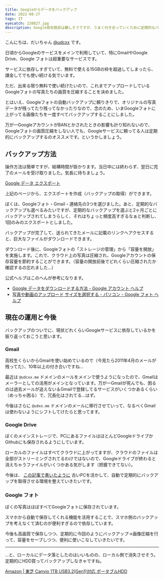 ```yaml
---
title: Googleからデータをバックアップ
date: 2022-08-27
tags: IT
eyecatch: 220827.jpg
description: Google依存脱却は難しそうですが、うまく付き合っていくために定期的なバックアップを取ろうと決意しました。
---
```


こんにちは、だいちゃん [@udcxx](https://twitter.com/udc_xx) です。

日頃からGoogleのサービスをメインで利用していて、特にGmailやGoogle Drive、Google フォトは超重要なサービスです。

サービスに依存しすぎていて、無料で使える15GBの枠を超過してしまったら、課金してでも使い続ける気でいます。

ただ、出来る限り無料で使い続けたいので、これまでアップロードしているGoogleフォトの写真たちの画質を圧縮することを決めました。

とはいえ、Googleフォトの自動バックアップに頼りきりで、オリジナルの写真データが残ってたり残ってなかったりなので、念のため、いまGoogleフォトに上がってる画像たちを一度すべてバックアップすることにしました。

万が一GoogleアカウントがBANとかされたときの影響も計り知れないので、Googleフォトの画質圧縮をしない人でも、Googleサービスに頼ってる人は定期的にバックアップするのオススメです。というかしましょう。

## バックアップ方法

操作方法は簡単ですが、結構時間が掛かります。当日中には終わらず、翌日に完了のメールを受け取りました。気長に待ちましょう。

[Google データ エクスポート](https://takeout.google.com/)

上記のページから、エクスポートを作成（バックアップの取得）ができます。

ぼくは、Googleフォト・Gmail・連絡先の3つを選びました。あと、定期的なバックアップも選べるみたいですが、定期的なバックアップを選ぶと2ヶ月ごとにバックアップされてしまうらしく、それはちょっと頻度高すぎるなぁと判断し、1回のみのエクスポートとしました。

バックアップが完了して、送られてきたメールに記載のリンクへアクセスすると、巨大なファイルがダウンロードできます。

ダウンロード後に、Googleフォトの「ストレージの管理」から「容量を開放」を実施します。これで、クラウド上の写真は圧縮され、Googleアカウントの保存容量を節約することができます。（容量の開放前後でどれくらい圧縮されたか確認するの忘れました...）

公式ヘルプはこのへんが参考になります。

* [Google データをダウンロードする方法 - Google アカウント ヘルプ](https://support.google.com/accounts/answer/3024190?hl=ja)
* [写真や動画のアップロード サイズを選択する - パソコン - Google フォト ヘルプ](https://support.google.com/photos/answer/6220791?hl=ja&co=GENIE.Platform=Desktop&oco=0#zippy=)


## 現在の運用と今後

バックアップのついでに、現状どれくらいGoogleサービスに依存しているかを振り返っておこうと思います。

### Gmail

高校生くらいからGmailを使い始めているので（今見たら2011年4月のメールが残ってた）、10年以上の付き合いですね...

最近は `@udcxx.me` ドメインのメールをメインで使うようになったので、Gmailはメーラーとしての活用がメインとなっています。万が一Gmailが死んでも、困るのは過去メールが追えない＆Gmailで登録してるサービスがいくつかあるくらい（めっちゃ困る）で、冗長化はされてる...はず。

今後はさらに `@udxx.me` ドメインのメールに移行させていって、なるべくGmailは使わないようにシフトしてけたらと思ってます。

### Google Drive

ぼくのメインストレージで、PCにあるファイルはほとんどGoogleドライブかGithubにも保存されるようにしています。

ローカルのファイルはすべてクラウドに上がってますが、クラウドのファイルは全部がストリーミングされてるわけではないので、Googleドライブが終わると消えちゃうファイルがいくつかある気がします（把握できてない）。

今後は、 [この記事で書いたように](https://blog.udcxx.me/article/220209/pc-plan/) 古いPCを活かして、自動で定期的にバックアップを取得させる環境を整えていきたいです。

### Google フォト

ぼくの写真はほぼすべてGoogleフォトに保存されています。

スマホから自動で保存してくれる機能を活用することで、スマホ側のバックアップを考えなくて済むのが便利すぎるので依存しています。

今後も高画質で保存しつつ、定期的に今回のようにバックアップ→画像圧縮を行って、容量をセーブしつつ、便利に使いこなしていきたいです。

---

...と、ローカルにデータ落としたのはいいものの、ローカル側で消失させそう。定期的にHDD買ってバックアップしなきゃですね。

[Amazon | 東芝 Canvio 1TB USB3.2(Gen1)対応 ポータブルHDD](https://amzn.to/3KsFT9K)
